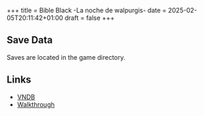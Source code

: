 +++
title = Bible Black -La noche de walpurgis-
date = 2025-02-05T20:11:42+01:00
draft = false
+++

## Save Data

Saves are located in the game directory.

## Links

- [VNDB](https://vndb.org/v9)
- [Walkthrough](https://gamefaqs.gamespot.com/pc/578184-bible-black/faqs/46707)
